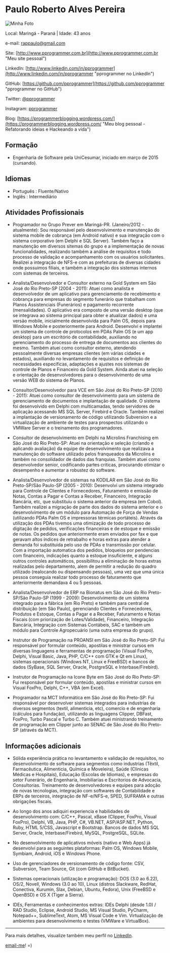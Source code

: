 # Paulo Roberto Alves Pereira

![Minha Foto](https://media.licdn.com/mpr/mpr/shrinknp_400_400/AAEAAQAAAAAAAAiVAAAAJDUzYzk1NTJmLWQ0ZGYtNDdjNC1iY2YxLWViMzZlNWMzMWM0OA.jpg  "Minha Foto")

Local: Maringá - Paraná | Idade: 43 anos

e-mail: [rappaulo@gmail.com](rappaulo@gmail.com)

Site: [http://www.pprogrammer.com.br](http://www.pprogrammer.com.br "Meu site pessoal")

LinkedIn: [http://www.linkedin.com/in/pprogrammer](http://www.linkedin.com/in/pprogrammer "pprogrammer no LinkedIn")

GitHub: [https://github.com/pprogrammer](https://github.com/pprogrammer "pprogrammer no GitHub")

Twitter: [@pprogrammer](http://twitter.com/pprogrammer "pprogrammer no Twitter")

Instagram: [pprogrammer](http://instagram.com/pprogrammer "pprogrammer no Instagram")

Blog: [https://programmerblogging.wordpress.com/](https://programmerblogging.wordpress.com/ "Meu blog pessoal - Refatorando ideias e Hackeando a vida")

## Formação

* Engenharia de Software pela UniCesumar, iniciado em março de 2015 (cursando).

## Idiomas

* Português : Fluente/Nativo
* Inglês : Intermediário

## Atividades Profissionais

* Programador no Grupo Prever em Maringá-PR. (Janeiro/2012 - atualmente):
  Sou responsável pelo desenvolvimento e manutenção do sistema mobile de cobrança (em Android nativo) e sua integração com o sistema corporativo (em Delphi e SQL Server). Também faço a manutenção em diversos sitemas do grupo e a implementação de novas funcionalidades, realizando também a análise de requisitos e todo processo de validação e acompanhamento com os usuários solicitantes. Realizei a integração de NFS-e com as prefeituras de diversas cidades onde possuimos filiais, e também a integração dos sistemas internos com sistemas de terceiros.

* Analista/Desenvolvedor e Consultor externo na Gold System em São José do Rio Preto-SP (2004 - 2011):
  Atuei como analista e desenvolvedor de um aplicativo para gerenciamento de recebimento e cobrança para empresas do segmento funerário que trabalham com Planos Assistenciais (Funerários) e pagamento recorrente (mensalidades). O aplicativo era composto de uma versão desktop (que se integrava ao sistema principal para obter e atualizar dados) e uma versão mobile, inicialmente desenvolvida para Palm OS, depois para Windows Mobile e posteriormente para  Android. Desenvolvi e implantei um sistema de controle de protocolos em PDAs Palm OS (e um app desktop) para um escritório de contabilidade, auxiliando no gerenciamento do processo de entrega de documentos aos clientes do mesmo. Também atuei como consultor externo, atendendo pessoalmente diversas empresas clientes (em várias cidades e estados), auxiliando no levantamento de requisitos e definição de necessidades específicas, adaptações e ajustes nos sistemas de controle de Planos e Financeiro da Gold System. Ainda atuei na seleção e orientação de desenvolvedores para o desenvolvimento de uma versão WEB do sistema de Planos.

* Consultor/Desenvolvedor para VCE em São José do Rio Preto-SP (2010 - 2011):
  Atuei como consultor de desenvolvimento para um sistema de gerenciamento de documentos e implantação de qualidade. O sistema foi desenvolvido em Delphi com multicamadas, tendo servidores de aplicação acessando MS SQL Server, Firebird e Oracle. Também realizei a implantação de versionamento de código utilizando Subversion e a virtualização de ambiente de testes para prospectos utilizando o VMWare Server e o treinamento dos programadores.

* Consultor de desenvolvimento em Delphi na Microlins Franchising em São José do Rio Preto-SP:
  Atuei na orientação e seleção (criando e aplicando avaliação) da equipe de desenvolvimento que realizava a manutenção do software utilizado pelos franqueados da Microlins e também no consolidador de dados das franquias. Também atuei como desenvolvedor senior, codificando partes criticas, procurando otimizar o desempenho e aumentar a robustez do software.

* Analista/Desenvolvedor de sistemas na KODILAR em São José do Rio Preto-SP/São Paulo-SP (2005 - 2010):
  Desenvolvi um sistema integrado para Controle de Clientes e Fornecedores, Faturamento e emissão de Notas, Contas a Pagar e Contas a Receber, Financeiro, Integração Bancária, etc, que substituiu o sistema anterior da empresa (em Cobol). Também realizei a migração de parte dos dados do sistema anterior e o desenvolvimento de um módulo para Automação de Força de Vendas (utilizando PDAs Palm OS e impressoras térmicas portáteis). Através da utilização dos PDAs tivemos uma otimização de todo processo de digitação de pedidos, verificações financeiras e de estoque e emissão de notas. Os pedidos que anteriormente eram enviados por fax e que geravam altos índices de retrabalho e horas extras para atender a demanda foi substituida pelo uso de PDAs e transmissão por celular. Com a importação  automatica dos pedidos, bloqueios por pendencias com financeiro, indicações quanto a estoque insuficiente, e alguns outros controles automáticos, possibilitou a eliminação de horas extras realizadas pelo departamento, alem de permitir a redução do quadro utilizado (realocando ou dispensando pessoas), uma vez que uma única pessoa conseguia realizar todo processo de faturamento que anteriormente demandava 4 ou 5 pessoas.

* Analista/Desenvolvedor de ERP na Bionatus em São José do Rio Preto-SP/São Paulo-SP (1999 - 2009):
  Desenvolvimento de um sistema integrado para a fábrica (em Rio Preto) e também para central de distribuição (em São Paulo), gerenciando Clientes e Fornecedores, Produtos e Estoque, Contas a Pagar e a Receber, Faturamento e Notas Fiscais (com priorização de Lotes/Validade), Financeiro, Integração Bancária, Integração com Sistemas Contábeis, SAC e também um módulo para Controle Agropecuário (uma outra empresa do grupo).

* Instrutor de Programação na PROANSI em São José do Rio Preto-SP:
  Fui responsável por formular conteúdo, apostilas e ministrar cursos em diversas linguagens e ferramentas de programação (Visual FoxPro, Delphi, Visual Basic, Java, PHP, C/C++ com GTK e Qt em Linux), sistemas operacionais (Windows NT, Linux e FreeBSD) e bancos de dados (SyBase, SQL Server, Oracle, PostgreSQL e Interbase/Firebird).

* Instrutor de Programação na Icone Byte em São José do Rio Preto-SP:
  Fui responsável por formular conteúdo, apostilas e ministrar cursos em Visual FoxPro, Delphi, C++, VBA (em Excel).

* Programador na MCT Informática em São José do Rio Preto-SP:
  Fui responsável por desenvolver sistemas integrados para industrias de diversos segmentos (textil, alimenticia, etc), comercio e de engenharia (cálculos para fundação), utilizando as linguagens Clipper, DBFast, FoxPro, Turbo Pascal e Turbo C. Também atuei ministrando treinamento de programação em Clipper junto ao SENAC de São José do Rio Preto-SP (através da MCT).

## Informações adicionais

* Sólida experiência prática no levantamento e validação de requisitos, no desenvolvimento de software para segmentos como industrias (Têxtil, Farmacêutica, Alimenticia, Química e Moveleira), Saúde (Clinicas Médicas e Hospitais), Educação (Escolas de Idiomas), e empresas do setor Funerário, de Engenharia, Imobiliarias e Escritorios de Advocacia, Consultorias. Treinamento de desenvolvedores e equipes para adoção de novas tecnologias, integração com softwares de Contabilidade e ERPs de terceiros, integração de NF-e/NFS-e, SPED, SUFRAMA e outras obrigações fiscais.

* Ao longo dos anos adiquiri experiencia e habilidades de desenvolvimento com:
  C/C++, Pascal, xBase (Clipper, FoxPro, Visual FoxPro), Delphi, VB, Java, PHP, C#, VB.NET, ASP/ASP.NET, Python, Ruby, HTML 5/CSS, Javascript e Bootstrap. Bancos de dados MS SQL Server, Oracle, Interbase/Firebird, MySQL, PostgreSQL, SQLite.

* No desenvolvimento de aplicativos móveis (nativo e Web Apps) já desenvolvi para as seguintes plataformas: Palm OS, Windows Mobile, Symbiam, Android, iOS e  Windows Phone.

* Uso de gerenciadores de versionamento de código fonte: CSV, Subversion, Team Source, Git (com GitHub e BitBucket).

* Sistemas operacionais (utilização e programação): DOS (3.0 ao 6.22), OS/2, Novell, Windows (3.0 ao 10), Linux (distros Slackware, RedHat, Conectiva, Kurumin, Slax, Debian, Ubuntu, Fedora), Unix (FreeBSD e OpenBSD) e OS X (Tiger a Sierra).

* IDEs, Ferramentas e conhecimentos extras:
  IDEs Delphi (desde 1.0) / RAD Studio, Eclipse, Android Studio, MS Visual Studio, PyCharm, Notepad++, SublimeText, Atom, MS Visual Code e Vim.
  Virtualização de ambientes para desenvolvimento e testes (VMWare e VirtualBox).

---

Para mais detalhes, visualize também meu perfil no [LinkedIn](http://www.linkedin.com/in/pprogrammer "Paulo no LinkedIn").

[email-me](https://mail.google.com/mail/u/0/?view=cm&fs=1&tf=1&to=rappaulo@gmail.com "Enviar email")!    =)
